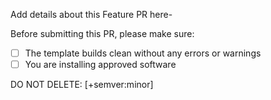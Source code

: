 Add details about this Feature PR here-
 
Before submitting this PR, please make sure:

- [ ] The template builds clean without any errors or warnings
- [ ] You are installing approved software

DO NOT DELETE: [+semver:minor]